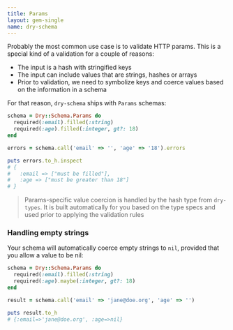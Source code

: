 ```yaml
---
title: Params
layout: gem-single
name: dry-schema
---
```


Probably the most common use case is to validate HTTP params. This is a special kind of a validation for a couple of reasons:

- The input is a hash with stringified keys
- The input can include values that are strings, hashes or arrays
- Prior to validation, we need to symbolize keys and coerce values based on the information in a schema

For that reason, `dry-schema` ships with `Params` schemas:

```ruby
schema = Dry::Schema.Params do
  required(:email).filled(:string)
  required(:age).filled(:integer, gt?: 18)
end

errors = schema.call('email' => '', 'age' => '18').errors

puts errors.to_h.inspect
# {
#   :email => ["must be filled"],
#   :age => ["must be greater than 18"]
# }
```

> Params-specific value coercion is handled by the hash type from `dry-types`. It is built automatically for you based on the type specs and used prior to applying the validation rules

### Handling empty strings

Your schema will automatically coerce empty strings to `nil`, provided that you allow a value to be nil:

```ruby
schema = Dry::Schema.Params do
  required(:email).filled(:string)
  required(:age).maybe(:integer, gt?: 18)
end

result = schema.call('email' => 'jane@doe.org', 'age' => '')

puts result.to_h
# {:email=>'jane@doe.org', :age=>nil}
```
